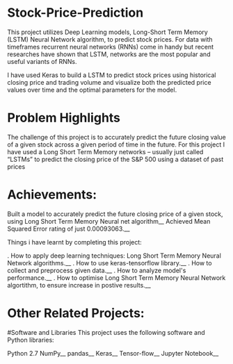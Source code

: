 # Stock-Price-Prediction

This project utilizes Deep Learning models, Long-Short Term Memory (LSTM) Neural Network algorithm, to predict stock prices. For data with timeframes recurrent neural networks (RNNs) come in handy but recent researches have shown that LSTM, networks are the most popular and useful variants of RNNs.

I have used Keras to build a LSTM to predict stock prices using historical closing price and trading volume and visualize both the predicted price values over time and the optimal parameters for the model.

# Problem Highlights
The challenge of this project is to accurately predict the future closing value of a given stock across a given period of time in the future. For this project I have used a Long Short Term Memory networks – usually just called “LSTMs” to predict the closing price of the S&P 500 using a dataset of past prices

# Achievements:
Built a model to accurately predict the future closing price of a given stock, using Long Short Term Memory Neural net algorithm__
Achieved Mean Squared Error rating of just 0.00093063.__

Things i have learnt by completing this project:

. How to apply deep learning techniques: Long Short Term Memory Neural Network algorithms.__
. How to use keras-tensorflow library.__
. How to collect and preprocess given data.__
. How to analyze model's performance.__
. How to optimise Long Short Term Memory Neural Network algortithm, to ensure increase in postive results.__

# Other Related Projects:


#Software and Libraries
This project uses the following software and Python libraries:

Python 2.7
NumPy__
pandas__
Keras__
Tensor-flow__
Jupyter Notebook__
